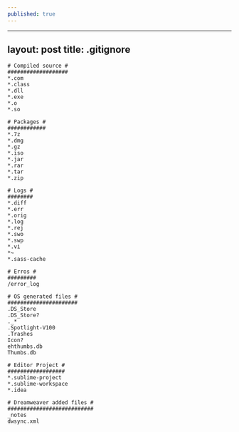 ```yaml
---
published: true
---
```


---
layout: post
title: .gitignore
---
    # Compiled source #
	###################
	*.com
	*.class
	*.dll
	*.exe
	*.o
	*.so

	# Packages #
	############
	*.7z
	*.dmg
	*.gz
	*.iso
	*.jar
	*.rar
	*.tar
	*.zip

	# Logs #
	########
	*.diff
	*.err
	*.orig
	*.log
	*.rej
	*.swo
	*.swp
	*.vi
	*~
	*.sass-cache

	# Erros #
	#########
	/error_log

	# OS generated files #
	######################
	.DS_Store
	.DS_Store?
	._*
	.Spotlight-V100
	.Trashes
	Icon?
	ehthumbs.db
	Thumbs.db

	# Editor Project #
	##################
	*.sublime-project
	*.sublime-workspace
	*.idea

	# Dreamweaver added files #
	###########################
	_notes
	dwsync.xml

